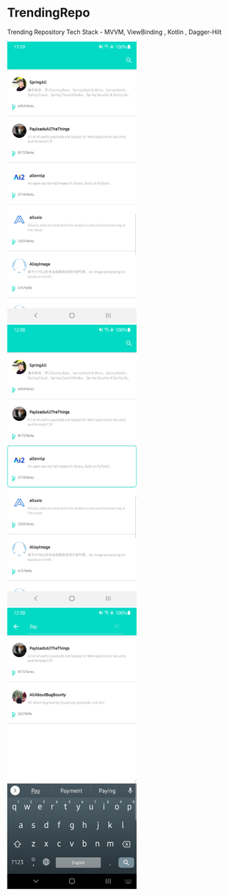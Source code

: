 # TrendingRepo
Trending Repository
Tech Stack - MVVM, ViewBinding , Kotlin , Dagger-Hilt

<img src="trending_one.png" width =300>
<img src="trending_selected_two.png" width =300>
<img src="trending_search_three.png" width =300>
